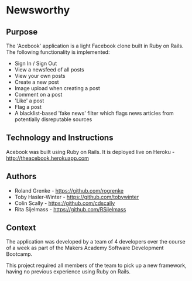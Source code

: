 # Newsworthy

## Purpose

The 'Acebook' application is a light Facebook clone built in Ruby on Rails. The following functionality is implemented:
* Sign In / Sign Out
* View a newsfeed of all posts
* View your own posts
* Create a new post
* Image upload when creating a post
* Comment on a post
* 'Like' a post
* Flag a post
* A blacklist-based 'fake news' filter which flags news articles from potentially disreputable sources

## Technology and Instructions

Acebook was built using Ruby on Rails. It is deployed live on Heroku - http://theacebook.herokuapp.com

## Authors
* Roland Grenke - https://github.com/rogrenke
* Toby Hasler-Winter - https://github.com/tobywinter
* Colin Scally - https://github.com/cdscally
* Rita Sijelmass - https://github.com/RSijelmass

## Context

The application was developed by a team of 4 developers over the course of a week as part of the Makers Academy Software Development Bootcamp.

This project required all members of the team to pick up a new framework, having no previous experience using Ruby on Rails.
